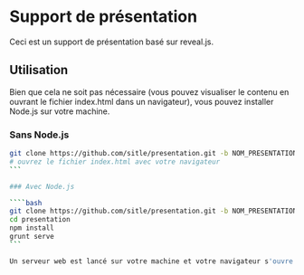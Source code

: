 # Support de présentation

Ceci est un support de présentation basé sur reveal.js.

## Utilisation

Bien que cela ne soit pas nécessaire (vous pouvez visualiser le contenu en ouvrant le fichier index.html dans un navigateur), vous pouvez installer Node.js sur votre machine.

### Sans Node.js

````bash
git clone https://github.com/sitle/presentation.git -b NOM_PRESENTATION
# ouvrez le fichier index.html avec votre navigateur
```

### Avec Node.js

````bash
git clone https://github.com/sitle/presentation.git -b NOM_PRESENTATION
cd presentation
npm install
grunt serve
```

Un serveur web est lancé sur votre machine et votre navigateur s'ouvre automatiquement à l'adresse 0.0.0.0:8000. Votre présentation est, dès lors, accessible par n'importe quel participant à votre présentation.
